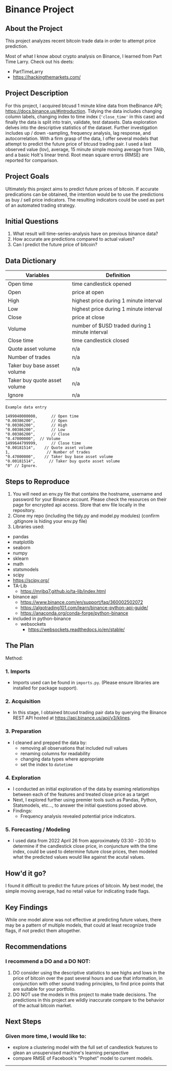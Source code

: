 # Binance Project

## About the Project

This project analyzes recent bitcoin trade data in order to attempt price prediction.

Most of what I know about crypto analysis on Binance, I learned from Part Time Larry. Check out his deets:

- PartTimeLarry
- <https://hackingthemarkets.com/>

## Project Description

For this project, I acquired btcusd 1 minute kline data from theBinance API; <https://docs.binance.us/#introduction>. Tidying the data includes changing column labels, changing index to time index (`'close_time'` in this case) and finally the data is split into train, validate, test datasets. Data exploration delves into the descriptive statistics of the dataset. Further investigation includes up / down -sampling, frequency analysis, lag response, and autocorrelation. With a firm grasp of the data, I offer several models that attempt to predict the future price of btcusd trading pair. I used a last observed value (lov), average, 15 minute simple moving average from TAlib, and a basic Holt's linear trend. Root mean square errors (RMSE) are reported for comparison.

## Project Goals

Ultimately this project aims to predict future prices of bitcoin. If accurate predications can be obtained, the intention would be to use the predictions as buy / sell price indicators. The resulting indicators could be used as part of an automated trading strategy.

## Initial Questions

1. What result will time-series-analysis have on previous binance data?
1. How accurate are predictions compared to actual values?
1. Can I predict the future price of bitcoin?

## Data Dictionary

Variables |Definition
--- | ---
Open time | time candlestick opened
Open | price at open
High | highest price during 1 minute interval
Low | highest price during 1 minute interval
Close | price at close
Volume | number of $USD traded during 1 minute interval
Close time | time candlestick closed
Quote asset volume | n/a
Number of trades | n/a
Taker buy base asset volume | n/a
Taker buy quote asset volume | n/a
Ignore | n/a

```text
Example data entry

1499040000000,      // Open time
"0.00386200",       // Open
"0.00386200",       // High
"0.00386200",       // Low
"0.00386200",       // Close
"0.47000000",  // Volume
1499644799999,      // Close time
"0.00181514",    // Quote asset volume
1,                // Number of trades
"0.47000000",    // Taker buy base asset volume
"0.00181514",      // Taker buy quote asset volume
"0" // Ignore.

```

## Steps to Reproduce

1. You will need an env.py file that contains the hostname, username and password for your Binance account. Please check the resources on their page for encrypted api access. Store that env file locally in the repository.
2. Clone my repo (including the tidy.py and model.py modules) (confirm .gitignore is hiding your env.py file)
3. Libraries used:

- pandas
- matplotlib
- seaborn
- numpy
- sklearn
- math
- statsmodels
- scipy
- <https://scipy.org/>
- TA-Lib
  - <https://mrjbq7.github.io/ta-lib/index.html>
- binance api
  - <https://www.binance.com/en/support/faq/360002502072>
  - <https://algotrading101.com/learn/binance-python-api-guide/>
  - <https://anaconda.org/conda-forge/python-binance>
- included in python-binance
  - websockets
    - <https://websockets.readthedocs.io/en/stable/>

## The Plan

Method:

### 1. Imports

- Imports used can be found in `imports.py`. (Please ensure libraries are installed for package support).

### 2. Acquisition

- In this stage, I obtained btcusd trading pair data by querying the Binance REST API hosted at <https://api.binance.us/api/v3/klines>. 

### 3. Preparation

- I cleaned and prepped the data by:
  - removing all observations that included null values
  - renaming columns for readability
  - changing data types where appropriate
  - set the index to `datetime`

### 4. Exploration

- I conducted an initial exploration of the data by examing relationships between each of the features and treated close price as a target
- Next, I explored further using premier tools such as Pandas, Python, Statsmodels, etc..., to answer the initial questions posed above.
- Findings:
  - Frequency analysis revealed potential price indicators.

### 5. Forecasting / Modeling

- I used data from 2022 April 26 from approximately 03:30 - 20:30 to determine if the candlestick close price, in conjuncture with the time index, could be used to determine future close prices, then modeled what the predicted values would like against the acutal values.

## How'd it go?

I found it difficult to predict the future prices of bitcoin. My best model, the simple moving average, had no retail value for indicating trade flags.

## Key Findings

While one model alone was not effective at predicting future values, there may be a pattern of multiple models, that could at least recognize trade flags, if not predict them altogether.

## Recommendations

### I recommend a DO and a DO NOT:

1. DO consider using the descriptive statistics to see highs and lows in the price of bitcoin over the past several hours and use that information, in conjunction with other sound trading principles, to find price points that are suitable for your portfolio.
2. DO NOT use the models in this project to make trade decisions. The predictions in this project are wildly inaccurate compare to the behavior of the actual bitcoin market.

## Next Steps

### Given more time, I would like to:

- explore a clustering model with the full set of candlestick features to glean an unsupervised machine's learning perspective
- compare RMSE of Facebook's "Prophet" model to current models.

---
